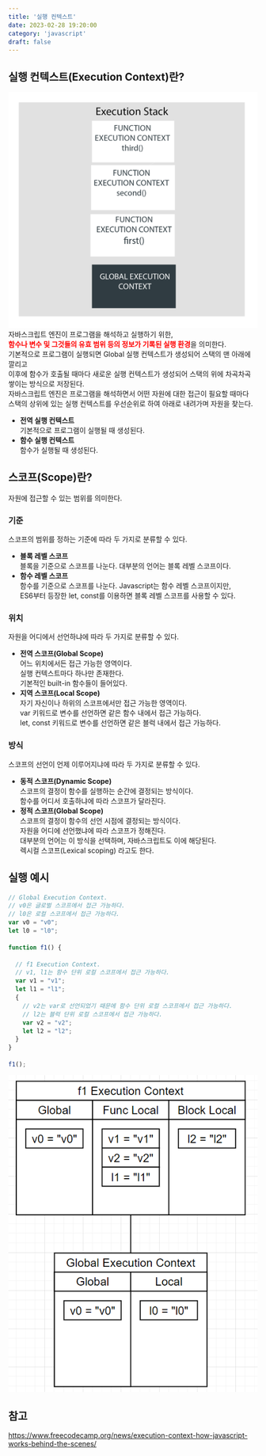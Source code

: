 ```yaml
---
title: '실행 컨텍스트'
date: 2023-02-28 19:20:00
category: 'javascript'
draft: false
---
```


## 실행 컨텍스트(Execution Context)란?
![](./images/execution-context/execution-context.png)
자바스크립트 엔진이 프로그램을 해석하고 실행하기 위한,  
<b style="color:red">함수나 변수 및 그것들의 유효 범위 등의 정보가 기록된 실행 환경</b>을 의미한다.  
기본적으로 프로그램이 실행되면 Global 실행 컨텍스트가 생성되어 스택의 맨 아래에 깔리고  
이후에 함수가 호출될 때마다 새로운 실행 컨텍스트가 생성되어 스택의 위에 차곡차곡 쌓이는 방식으로 저장된다.  
자바스크립트 엔진은 프로그램을 해석하면서 어떤 자원에 대한 접근이 필요할 때마다  
스택의 상위에 있는 실행 컨텍스트를 우선순위로 하여 아래로 내려가며 자원을 찾는다.
- <b>전역 실행 컨텍스트</b>  
기본적으로 프로그램이 실행될 때 생성된다.
- <b>함수 실행 컨텍스트</b>  
함수가 실행될 때 생성된다.

## 스코프(Scope)란?
자원에 접근할 수 있는 범위를 의미한다.

### 기준
스코프의 범위를 정하는 기준에 따라 두 가지로 분류할 수 있다.
- <b>블록 레벨 스코프</b>  
블록을 기준으로 스코프를 나눈다.
대부분의 언어는 블록 레벨 스코프이다.  
- <b>함수 레벨 스코프</b>  
함수를 기준으로 스코프를 나눈다.
Javascript는 함수 레벨 스코프이지만,  
ES6부터 등장한 let, const를 이용하면 블록 레벨 스코프를 사용할 수 있다.  

### 위치
자원을 어디에서 선언하냐에 따라 두 가지로 분류할 수 있다.
- <b>전역 스코프(Global Scope)</b>  
어느 위치에서든 접근 가능한 영역이다.  
실행 컨텍스트마다 하나만 존재한다.  
기본적인 built-in 함수들이 들어있다.  
- <b>지역 스코프(Local Scope)</b>  
자기 자신이나 하위의 스코프에서만 접근 가능한 영역이다.  
var 키워드로 변수를 선언하면 같은 함수 내에서 접근 가능하다.  
let, const 키워드로 변수를 선언하면 같은 블럭 내에서 접근 가능하다.  

### 방식
스코프의 선언이 언제 이루어지냐에 따라 두 가지로 분류할 수 있다.
- <b>동적 스코프(Dynamic Scope)</b>  
스코프의 결정이 함수를 실행하는 순간에 결정되는 방식이다.  
함수를 어디서 호출하냐에 따라 스코프가 달라진다.  
- <b>정적 스코프(Global Scope)</b>  
스코프의 결정이 함수의 선언 시점에 결정되는 방식이다.  
자원을 어디에 선언했냐에 따라 스코프가 정해진다.  
대부분의 언어는 이 방식을 선택하며, 자바스크립트도 이에 해당된다.  
렉시컬 스코프(Lexical scoping) 라고도 한다.  

## 실행 예시
```js
// Global Execution Context.
// v0은 글로벌 스코프에서 접근 가능하다.
// l0은 로컬 스코프에서 접근 가능하다.
var v0 = "v0";
let l0 = "l0";

function f1() {

  // f1 Execution Context.
  // v1, l1는 함수 단위 로컬 스코프에서 접근 가능하다.
  var v1 = "v1";
  let l1 = "l1";
  {
    // v2는 var로 선언되었기 때문에 함수 단위 로컬 스코프에서 접근 가능하다.
    // l2는 블럭 단위 로컬 스코프에서 접근 가능하다.
    var v2 = "v2";
    let l2 = "l2";
  }
}

f1();
```
![](./images/execution-context/scope.png)

## 참고
https://www.freecodecamp.org/news/execution-context-how-javascript-works-behind-the-scenes/
